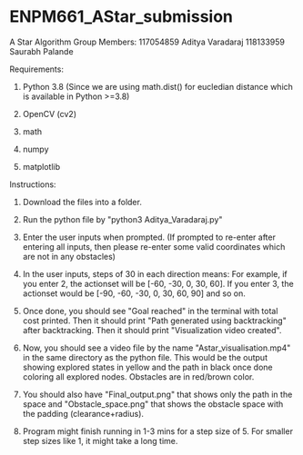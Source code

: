 # ENPM661_AStar_submission
A Star Algorithm
Group Members:
117054859 Aditya Varadaraj
118133959 Saurabh Palande

Requirements:

1) Python 3.8 (Since we are using math.dist() for eucledian distance which is available in Python >=3.8)

2) OpenCV (cv2)

3) math

4) numpy

5) matplotlib

Instructions:

1) Download the files into a folder.

2) Run the python file by "python3 Aditya_Varadaraj.py"

3) Enter the user inputs when prompted. (If prompted to re-enter after entering all inputs, then please re-enter some valid coordinates which are not in any obstacles)

4) In the user inputs, steps of 30 in each direction means: For example, if you enter 2, the actionset will be [-60, -30, 0, 30, 60]. If you enter 3, the actionset would be [-90, -60, -30, 0, 30, 60, 90] and so on.

5) Once done, you should see "Goal reached" in the terminal with total cost printed. 
   Then it should print "Path generated using backtracking" after backtracking. 
   Then it should print "Visualization video created".

6) Now, you should see a video file by the name "Astar_visualisation.mp4" in the same directory as the python file. This would be the output showing explored states in yellow and the path in black once done coloring all explored nodes. Obstacles are in red/brown color.

7) You should also have "Final_output.png" that shows only the path in the space and "Obstacle_space.png" that shows the obstacle space with the padding (clearance+radius).

8) Program might finish running in 1-3 mins for a step size of 5. For smaller step sizes like 1, it might take a long time.
